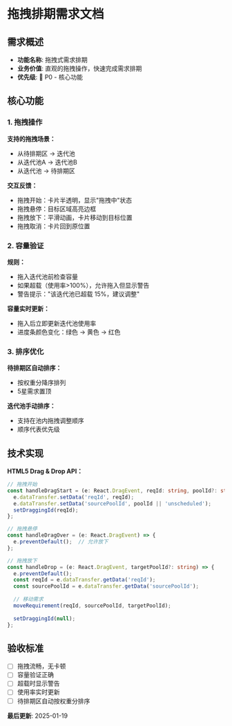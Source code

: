 # 拖拽排期需求文档

## 需求概述
- **功能名称**: 拖拽式需求排期
- **业务价值**: 直观的拖拽操作，快速完成需求排期
- **优先级**: 🔴 P0 - 核心功能

## 核心功能

### 1. 拖拽操作

**支持的拖拽场景：**
- 从待排期区 → 迭代池
- 从迭代池A → 迭代池B
- 从迭代池 → 待排期区

**交互反馈：**
- 拖拽开始：卡片半透明，显示"拖拽中"状态
- 拖拽悬停：目标区域高亮边框
- 拖拽放下：平滑动画，卡片移动到目标位置
- 拖拽取消：卡片回到原位置

### 2. 容量验证

**规则：**
- 拖入迭代池前检查容量
- 如果超载（使用率>100%），允许拖入但显示警告
- 警告提示："该迭代池已超载 15%，建议调整"

**容量实时更新：**
- 拖入后立即更新迭代池使用率
- 进度条颜色变化：绿色 → 黄色 → 红色

### 3. 排序优化

**待排期区自动排序：**
- 按权重分降序排列
- 5星需求置顶

**迭代池手动排序：**
- 支持在池内拖拽调整顺序
- 顺序代表优先级

## 技术实现

**HTML5 Drag & Drop API：**
```typescript
// 拖拽开始
const handleDragStart = (e: React.DragEvent, reqId: string, poolId?: string) => {
  e.dataTransfer.setData('reqId', reqId);
  e.dataTransfer.setData('sourcePoolId', poolId || 'unscheduled');
  setDraggingId(reqId);
};

// 拖拽悬停
const handleDragOver = (e: React.DragEvent) => {
  e.preventDefault();  // 允许放下
};

// 拖拽放下
const handleDrop = (e: React.DragEvent, targetPoolId?: string) => {
  e.preventDefault();
  const reqId = e.dataTransfer.getData('reqId');
  const sourcePoolId = e.dataTransfer.getData('sourcePoolId');
  
  // 移动需求
  moveRequirement(reqId, sourcePoolId, targetPoolId);
  
  setDraggingId(null);
};
```

## 验收标准
- [ ] 拖拽流畅，无卡顿
- [ ] 容量验证正确
- [ ] 超载时显示警告
- [ ] 使用率实时更新
- [ ] 待排期区自动按权重分排序

**最后更新**: 2025-01-19
